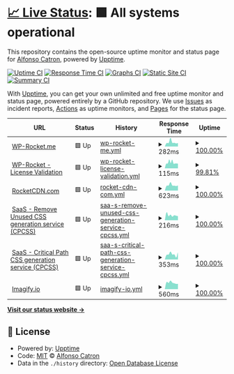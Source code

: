 # [📈 Live Status](https://alfonso100.github.io/furry-octo-enigma): <!--live status--> **🟩 All systems operational**

This repository contains the open-source uptime monitor and status page for [Alfonso Catron](http://alfonsocatron.com/), powered by [Upptime](https://github.com/upptime/upptime).

[![Uptime CI](https://github.com/alfonso100/furry-octo-enigma/workflows/Uptime%20CI/badge.svg)](https://github.com/alfonso100/furry-octo-enigma/actions?query=workflow%3A%22Uptime+CI%22)
[![Response Time CI](https://github.com/alfonso100/furry-octo-enigma/workflows/Response%20Time%20CI/badge.svg)](https://github.com/alfonso100/furry-octo-enigma/actions?query=workflow%3A%22Response+Time+CI%22)
[![Graphs CI](https://github.com/alfonso100/furry-octo-enigma/workflows/Graphs%20CI/badge.svg)](https://github.com/alfonso100/furry-octo-enigma/actions?query=workflow%3A%22Graphs+CI%22)
[![Static Site CI](https://github.com/alfonso100/furry-octo-enigma/workflows/Static%20Site%20CI/badge.svg)](https://github.com/alfonso100/furry-octo-enigma/actions?query=workflow%3A%22Static+Site+CI%22)
[![Summary CI](https://github.com/alfonso100/furry-octo-enigma/workflows/Summary%20CI/badge.svg)](https://github.com/alfonso100/furry-octo-enigma/actions?query=workflow%3A%22Summary+CI%22)

With [Upptime](https://upptime.js.org), you can get your own unlimited and free uptime monitor and status page, powered entirely by a GitHub repository. We use [Issues](https://github.com/alfonso100/furry-octo-enigma/issues) as incident reports, [Actions](https://github.com/alfonso100/furry-octo-enigma/actions) as uptime monitors, and [Pages](https://alfonso100.github.io/furry-octo-enigma) for the status page.

<!--start: status pages-->
<!-- This summary is generated by Upptime (https://github.com/upptime/upptime) -->
<!-- Do not edit this manually, your changes will be overwritten -->
<!-- prettier-ignore -->
| URL | Status | History | Response Time | Uptime |
| --- | ------ | ------- | ------------- | ------ |
| <img alt="" src="https://favicons.githubusercontent.com/wp-rocket.me" height="13"> [WP-Rocket.me](https://wp-rocket.me) | 🟩 Up | [wp-rocket-me.yml](https://github.com/alfonso100/furry-octo-enigma/commits/HEAD/history/wp-rocket-me.yml) | <details><summary><img alt="Response time graph" src="./graphs/wp-rocket-me/response-time-week.png" height="20"> 282ms</summary><br><a href="https://alfonso100.github.io/furry-octo-enigma/history/wp-rocket-me"><img alt="Response time 277" src="https://img.shields.io/endpoint?url=https%3A%2F%2Fraw.githubusercontent.com%2Falfonso100%2Ffurry-octo-enigma%2FHEAD%2Fapi%2Fwp-rocket-me%2Fresponse-time.json"></a><br><a href="https://alfonso100.github.io/furry-octo-enigma/history/wp-rocket-me"><img alt="24-hour response time 209" src="https://img.shields.io/endpoint?url=https%3A%2F%2Fraw.githubusercontent.com%2Falfonso100%2Ffurry-octo-enigma%2FHEAD%2Fapi%2Fwp-rocket-me%2Fresponse-time-day.json"></a><br><a href="https://alfonso100.github.io/furry-octo-enigma/history/wp-rocket-me"><img alt="7-day response time 282" src="https://img.shields.io/endpoint?url=https%3A%2F%2Fraw.githubusercontent.com%2Falfonso100%2Ffurry-octo-enigma%2FHEAD%2Fapi%2Fwp-rocket-me%2Fresponse-time-week.json"></a><br><a href="https://alfonso100.github.io/furry-octo-enigma/history/wp-rocket-me"><img alt="30-day response time 277" src="https://img.shields.io/endpoint?url=https%3A%2F%2Fraw.githubusercontent.com%2Falfonso100%2Ffurry-octo-enigma%2FHEAD%2Fapi%2Fwp-rocket-me%2Fresponse-time-month.json"></a><br><a href="https://alfonso100.github.io/furry-octo-enigma/history/wp-rocket-me"><img alt="1-year response time 277" src="https://img.shields.io/endpoint?url=https%3A%2F%2Fraw.githubusercontent.com%2Falfonso100%2Ffurry-octo-enigma%2FHEAD%2Fapi%2Fwp-rocket-me%2Fresponse-time-year.json"></a></details> | <details><summary><a href="https://alfonso100.github.io/furry-octo-enigma/history/wp-rocket-me">100.00%</a></summary><a href="https://alfonso100.github.io/furry-octo-enigma/history/wp-rocket-me"><img alt="All-time uptime 100.00%" src="https://img.shields.io/endpoint?url=https%3A%2F%2Fraw.githubusercontent.com%2Falfonso100%2Ffurry-octo-enigma%2FHEAD%2Fapi%2Fwp-rocket-me%2Fuptime.json"></a><br><a href="https://alfonso100.github.io/furry-octo-enigma/history/wp-rocket-me"><img alt="24-hour uptime 100.00%" src="https://img.shields.io/endpoint?url=https%3A%2F%2Fraw.githubusercontent.com%2Falfonso100%2Ffurry-octo-enigma%2FHEAD%2Fapi%2Fwp-rocket-me%2Fuptime-day.json"></a><br><a href="https://alfonso100.github.io/furry-octo-enigma/history/wp-rocket-me"><img alt="7-day uptime 100.00%" src="https://img.shields.io/endpoint?url=https%3A%2F%2Fraw.githubusercontent.com%2Falfonso100%2Ffurry-octo-enigma%2FHEAD%2Fapi%2Fwp-rocket-me%2Fuptime-week.json"></a><br><a href="https://alfonso100.github.io/furry-octo-enigma/history/wp-rocket-me"><img alt="30-day uptime 100.00%" src="https://img.shields.io/endpoint?url=https%3A%2F%2Fraw.githubusercontent.com%2Falfonso100%2Ffurry-octo-enigma%2FHEAD%2Fapi%2Fwp-rocket-me%2Fuptime-month.json"></a><br><a href="https://alfonso100.github.io/furry-octo-enigma/history/wp-rocket-me"><img alt="1-year uptime 100.00%" src="https://img.shields.io/endpoint?url=https%3A%2F%2Fraw.githubusercontent.com%2Falfonso100%2Ffurry-octo-enigma%2FHEAD%2Fapi%2Fwp-rocket-me%2Fuptime-year.json"></a></details>
| <img alt="" src="https://favicons.githubusercontent.com/wp-rocket.me" height="13"> [WP-Rocket - License Validation](https://wp-rocket.me/valid_key.php) | 🟩 Up | [wp-rocket-license-validation.yml](https://github.com/alfonso100/furry-octo-enigma/commits/HEAD/history/wp-rocket-license-validation.yml) | <details><summary><img alt="Response time graph" src="./graphs/wp-rocket-license-validation/response-time-week.png" height="20"> 115ms</summary><br><a href="https://alfonso100.github.io/furry-octo-enigma/history/wp-rocket-license-validation"><img alt="Response time 111" src="https://img.shields.io/endpoint?url=https%3A%2F%2Fraw.githubusercontent.com%2Falfonso100%2Ffurry-octo-enigma%2FHEAD%2Fapi%2Fwp-rocket-license-validation%2Fresponse-time.json"></a><br><a href="https://alfonso100.github.io/furry-octo-enigma/history/wp-rocket-license-validation"><img alt="24-hour response time 96" src="https://img.shields.io/endpoint?url=https%3A%2F%2Fraw.githubusercontent.com%2Falfonso100%2Ffurry-octo-enigma%2FHEAD%2Fapi%2Fwp-rocket-license-validation%2Fresponse-time-day.json"></a><br><a href="https://alfonso100.github.io/furry-octo-enigma/history/wp-rocket-license-validation"><img alt="7-day response time 115" src="https://img.shields.io/endpoint?url=https%3A%2F%2Fraw.githubusercontent.com%2Falfonso100%2Ffurry-octo-enigma%2FHEAD%2Fapi%2Fwp-rocket-license-validation%2Fresponse-time-week.json"></a><br><a href="https://alfonso100.github.io/furry-octo-enigma/history/wp-rocket-license-validation"><img alt="30-day response time 111" src="https://img.shields.io/endpoint?url=https%3A%2F%2Fraw.githubusercontent.com%2Falfonso100%2Ffurry-octo-enigma%2FHEAD%2Fapi%2Fwp-rocket-license-validation%2Fresponse-time-month.json"></a><br><a href="https://alfonso100.github.io/furry-octo-enigma/history/wp-rocket-license-validation"><img alt="1-year response time 111" src="https://img.shields.io/endpoint?url=https%3A%2F%2Fraw.githubusercontent.com%2Falfonso100%2Ffurry-octo-enigma%2FHEAD%2Fapi%2Fwp-rocket-license-validation%2Fresponse-time-year.json"></a></details> | <details><summary><a href="https://alfonso100.github.io/furry-octo-enigma/history/wp-rocket-license-validation">99.81%</a></summary><a href="https://alfonso100.github.io/furry-octo-enigma/history/wp-rocket-license-validation"><img alt="All-time uptime 99.87%" src="https://img.shields.io/endpoint?url=https%3A%2F%2Fraw.githubusercontent.com%2Falfonso100%2Ffurry-octo-enigma%2FHEAD%2Fapi%2Fwp-rocket-license-validation%2Fuptime.json"></a><br><a href="https://alfonso100.github.io/furry-octo-enigma/history/wp-rocket-license-validation"><img alt="24-hour uptime 100.00%" src="https://img.shields.io/endpoint?url=https%3A%2F%2Fraw.githubusercontent.com%2Falfonso100%2Ffurry-octo-enigma%2FHEAD%2Fapi%2Fwp-rocket-license-validation%2Fuptime-day.json"></a><br><a href="https://alfonso100.github.io/furry-octo-enigma/history/wp-rocket-license-validation"><img alt="7-day uptime 99.81%" src="https://img.shields.io/endpoint?url=https%3A%2F%2Fraw.githubusercontent.com%2Falfonso100%2Ffurry-octo-enigma%2FHEAD%2Fapi%2Fwp-rocket-license-validation%2Fuptime-week.json"></a><br><a href="https://alfonso100.github.io/furry-octo-enigma/history/wp-rocket-license-validation"><img alt="30-day uptime 99.87%" src="https://img.shields.io/endpoint?url=https%3A%2F%2Fraw.githubusercontent.com%2Falfonso100%2Ffurry-octo-enigma%2FHEAD%2Fapi%2Fwp-rocket-license-validation%2Fuptime-month.json"></a><br><a href="https://alfonso100.github.io/furry-octo-enigma/history/wp-rocket-license-validation"><img alt="1-year uptime 99.87%" src="https://img.shields.io/endpoint?url=https%3A%2F%2Fraw.githubusercontent.com%2Falfonso100%2Ffurry-octo-enigma%2FHEAD%2Fapi%2Fwp-rocket-license-validation%2Fuptime-year.json"></a></details>
| <img alt="" src="https://favicons.githubusercontent.com/rocketcdn.me" height="13"> [RocketCDN.com](https://rocketcdn.me/) | 🟩 Up | [rocket-cdn-com.yml](https://github.com/alfonso100/furry-octo-enigma/commits/HEAD/history/rocket-cdn-com.yml) | <details><summary><img alt="Response time graph" src="./graphs/rocket-cdn-com/response-time-week.png" height="20"> 623ms</summary><br><a href="https://alfonso100.github.io/furry-octo-enigma/history/rocket-cdn-com"><img alt="Response time 629" src="https://img.shields.io/endpoint?url=https%3A%2F%2Fraw.githubusercontent.com%2Falfonso100%2Ffurry-octo-enigma%2FHEAD%2Fapi%2Frocket-cdn-com%2Fresponse-time.json"></a><br><a href="https://alfonso100.github.io/furry-octo-enigma/history/rocket-cdn-com"><img alt="24-hour response time 634" src="https://img.shields.io/endpoint?url=https%3A%2F%2Fraw.githubusercontent.com%2Falfonso100%2Ffurry-octo-enigma%2FHEAD%2Fapi%2Frocket-cdn-com%2Fresponse-time-day.json"></a><br><a href="https://alfonso100.github.io/furry-octo-enigma/history/rocket-cdn-com"><img alt="7-day response time 623" src="https://img.shields.io/endpoint?url=https%3A%2F%2Fraw.githubusercontent.com%2Falfonso100%2Ffurry-octo-enigma%2FHEAD%2Fapi%2Frocket-cdn-com%2Fresponse-time-week.json"></a><br><a href="https://alfonso100.github.io/furry-octo-enigma/history/rocket-cdn-com"><img alt="30-day response time 629" src="https://img.shields.io/endpoint?url=https%3A%2F%2Fraw.githubusercontent.com%2Falfonso100%2Ffurry-octo-enigma%2FHEAD%2Fapi%2Frocket-cdn-com%2Fresponse-time-month.json"></a><br><a href="https://alfonso100.github.io/furry-octo-enigma/history/rocket-cdn-com"><img alt="1-year response time 629" src="https://img.shields.io/endpoint?url=https%3A%2F%2Fraw.githubusercontent.com%2Falfonso100%2Ffurry-octo-enigma%2FHEAD%2Fapi%2Frocket-cdn-com%2Fresponse-time-year.json"></a></details> | <details><summary><a href="https://alfonso100.github.io/furry-octo-enigma/history/rocket-cdn-com">100.00%</a></summary><a href="https://alfonso100.github.io/furry-octo-enigma/history/rocket-cdn-com"><img alt="All-time uptime 100.00%" src="https://img.shields.io/endpoint?url=https%3A%2F%2Fraw.githubusercontent.com%2Falfonso100%2Ffurry-octo-enigma%2FHEAD%2Fapi%2Frocket-cdn-com%2Fuptime.json"></a><br><a href="https://alfonso100.github.io/furry-octo-enigma/history/rocket-cdn-com"><img alt="24-hour uptime 100.00%" src="https://img.shields.io/endpoint?url=https%3A%2F%2Fraw.githubusercontent.com%2Falfonso100%2Ffurry-octo-enigma%2FHEAD%2Fapi%2Frocket-cdn-com%2Fuptime-day.json"></a><br><a href="https://alfonso100.github.io/furry-octo-enigma/history/rocket-cdn-com"><img alt="7-day uptime 100.00%" src="https://img.shields.io/endpoint?url=https%3A%2F%2Fraw.githubusercontent.com%2Falfonso100%2Ffurry-octo-enigma%2FHEAD%2Fapi%2Frocket-cdn-com%2Fuptime-week.json"></a><br><a href="https://alfonso100.github.io/furry-octo-enigma/history/rocket-cdn-com"><img alt="30-day uptime 100.00%" src="https://img.shields.io/endpoint?url=https%3A%2F%2Fraw.githubusercontent.com%2Falfonso100%2Ffurry-octo-enigma%2FHEAD%2Fapi%2Frocket-cdn-com%2Fuptime-month.json"></a><br><a href="https://alfonso100.github.io/furry-octo-enigma/history/rocket-cdn-com"><img alt="1-year uptime 100.00%" src="https://img.shields.io/endpoint?url=https%3A%2F%2Fraw.githubusercontent.com%2Falfonso100%2Ffurry-octo-enigma%2FHEAD%2Fapi%2Frocket-cdn-com%2Fuptime-year.json"></a></details>
| <img alt="" src="https://favicons.githubusercontent.com/central-saas.wp-rocket.me" height="13"> [SaaS - Remove Unused CSS generation service (CPCSS)](https://central-saas.wp-rocket.me/) | 🟩 Up | [saa-s-remove-unused-css-generation-service-cpcss.yml](https://github.com/alfonso100/furry-octo-enigma/commits/HEAD/history/saa-s-remove-unused-css-generation-service-cpcss.yml) | <details><summary><img alt="Response time graph" src="./graphs/saa-s-remove-unused-css-generation-service-cpcss/response-time-week.png" height="20"> 216ms</summary><br><a href="https://alfonso100.github.io/furry-octo-enigma/history/saa-s-remove-unused-css-generation-service-cpcss"><img alt="Response time 226" src="https://img.shields.io/endpoint?url=https%3A%2F%2Fraw.githubusercontent.com%2Falfonso100%2Ffurry-octo-enigma%2FHEAD%2Fapi%2Fsaa-s-remove-unused-css-generation-service-cpcss%2Fresponse-time.json"></a><br><a href="https://alfonso100.github.io/furry-octo-enigma/history/saa-s-remove-unused-css-generation-service-cpcss"><img alt="24-hour response time 169" src="https://img.shields.io/endpoint?url=https%3A%2F%2Fraw.githubusercontent.com%2Falfonso100%2Ffurry-octo-enigma%2FHEAD%2Fapi%2Fsaa-s-remove-unused-css-generation-service-cpcss%2Fresponse-time-day.json"></a><br><a href="https://alfonso100.github.io/furry-octo-enigma/history/saa-s-remove-unused-css-generation-service-cpcss"><img alt="7-day response time 216" src="https://img.shields.io/endpoint?url=https%3A%2F%2Fraw.githubusercontent.com%2Falfonso100%2Ffurry-octo-enigma%2FHEAD%2Fapi%2Fsaa-s-remove-unused-css-generation-service-cpcss%2Fresponse-time-week.json"></a><br><a href="https://alfonso100.github.io/furry-octo-enigma/history/saa-s-remove-unused-css-generation-service-cpcss"><img alt="30-day response time 226" src="https://img.shields.io/endpoint?url=https%3A%2F%2Fraw.githubusercontent.com%2Falfonso100%2Ffurry-octo-enigma%2FHEAD%2Fapi%2Fsaa-s-remove-unused-css-generation-service-cpcss%2Fresponse-time-month.json"></a><br><a href="https://alfonso100.github.io/furry-octo-enigma/history/saa-s-remove-unused-css-generation-service-cpcss"><img alt="1-year response time 226" src="https://img.shields.io/endpoint?url=https%3A%2F%2Fraw.githubusercontent.com%2Falfonso100%2Ffurry-octo-enigma%2FHEAD%2Fapi%2Fsaa-s-remove-unused-css-generation-service-cpcss%2Fresponse-time-year.json"></a></details> | <details><summary><a href="https://alfonso100.github.io/furry-octo-enigma/history/saa-s-remove-unused-css-generation-service-cpcss">100.00%</a></summary><a href="https://alfonso100.github.io/furry-octo-enigma/history/saa-s-remove-unused-css-generation-service-cpcss"><img alt="All-time uptime 100.00%" src="https://img.shields.io/endpoint?url=https%3A%2F%2Fraw.githubusercontent.com%2Falfonso100%2Ffurry-octo-enigma%2FHEAD%2Fapi%2Fsaa-s-remove-unused-css-generation-service-cpcss%2Fuptime.json"></a><br><a href="https://alfonso100.github.io/furry-octo-enigma/history/saa-s-remove-unused-css-generation-service-cpcss"><img alt="24-hour uptime 100.00%" src="https://img.shields.io/endpoint?url=https%3A%2F%2Fraw.githubusercontent.com%2Falfonso100%2Ffurry-octo-enigma%2FHEAD%2Fapi%2Fsaa-s-remove-unused-css-generation-service-cpcss%2Fuptime-day.json"></a><br><a href="https://alfonso100.github.io/furry-octo-enigma/history/saa-s-remove-unused-css-generation-service-cpcss"><img alt="7-day uptime 100.00%" src="https://img.shields.io/endpoint?url=https%3A%2F%2Fraw.githubusercontent.com%2Falfonso100%2Ffurry-octo-enigma%2FHEAD%2Fapi%2Fsaa-s-remove-unused-css-generation-service-cpcss%2Fuptime-week.json"></a><br><a href="https://alfonso100.github.io/furry-octo-enigma/history/saa-s-remove-unused-css-generation-service-cpcss"><img alt="30-day uptime 100.00%" src="https://img.shields.io/endpoint?url=https%3A%2F%2Fraw.githubusercontent.com%2Falfonso100%2Ffurry-octo-enigma%2FHEAD%2Fapi%2Fsaa-s-remove-unused-css-generation-service-cpcss%2Fuptime-month.json"></a><br><a href="https://alfonso100.github.io/furry-octo-enigma/history/saa-s-remove-unused-css-generation-service-cpcss"><img alt="1-year uptime 100.00%" src="https://img.shields.io/endpoint?url=https%3A%2F%2Fraw.githubusercontent.com%2Falfonso100%2Ffurry-octo-enigma%2FHEAD%2Fapi%2Fsaa-s-remove-unused-css-generation-service-cpcss%2Fuptime-year.json"></a></details>
| <img alt="" src="https://favicons.githubusercontent.com/cpcss.wp-rocket.me" height="13"> [SaaS - Critical Path CSS generation service (CPCSS)](https://cpcss.wp-rocket.me/ui) | 🟩 Up | [saa-s-critical-path-css-generation-service-cpcss.yml](https://github.com/alfonso100/furry-octo-enigma/commits/HEAD/history/saa-s-critical-path-css-generation-service-cpcss.yml) | <details><summary><img alt="Response time graph" src="./graphs/saa-s-critical-path-css-generation-service-cpcss/response-time-week.png" height="20"> 353ms</summary><br><a href="https://alfonso100.github.io/furry-octo-enigma/history/saa-s-critical-path-css-generation-service-cpcss"><img alt="Response time 409" src="https://img.shields.io/endpoint?url=https%3A%2F%2Fraw.githubusercontent.com%2Falfonso100%2Ffurry-octo-enigma%2FHEAD%2Fapi%2Fsaa-s-critical-path-css-generation-service-cpcss%2Fresponse-time.json"></a><br><a href="https://alfonso100.github.io/furry-octo-enigma/history/saa-s-critical-path-css-generation-service-cpcss"><img alt="24-hour response time 331" src="https://img.shields.io/endpoint?url=https%3A%2F%2Fraw.githubusercontent.com%2Falfonso100%2Ffurry-octo-enigma%2FHEAD%2Fapi%2Fsaa-s-critical-path-css-generation-service-cpcss%2Fresponse-time-day.json"></a><br><a href="https://alfonso100.github.io/furry-octo-enigma/history/saa-s-critical-path-css-generation-service-cpcss"><img alt="7-day response time 353" src="https://img.shields.io/endpoint?url=https%3A%2F%2Fraw.githubusercontent.com%2Falfonso100%2Ffurry-octo-enigma%2FHEAD%2Fapi%2Fsaa-s-critical-path-css-generation-service-cpcss%2Fresponse-time-week.json"></a><br><a href="https://alfonso100.github.io/furry-octo-enigma/history/saa-s-critical-path-css-generation-service-cpcss"><img alt="30-day response time 409" src="https://img.shields.io/endpoint?url=https%3A%2F%2Fraw.githubusercontent.com%2Falfonso100%2Ffurry-octo-enigma%2FHEAD%2Fapi%2Fsaa-s-critical-path-css-generation-service-cpcss%2Fresponse-time-month.json"></a><br><a href="https://alfonso100.github.io/furry-octo-enigma/history/saa-s-critical-path-css-generation-service-cpcss"><img alt="1-year response time 409" src="https://img.shields.io/endpoint?url=https%3A%2F%2Fraw.githubusercontent.com%2Falfonso100%2Ffurry-octo-enigma%2FHEAD%2Fapi%2Fsaa-s-critical-path-css-generation-service-cpcss%2Fresponse-time-year.json"></a></details> | <details><summary><a href="https://alfonso100.github.io/furry-octo-enigma/history/saa-s-critical-path-css-generation-service-cpcss">100.00%</a></summary><a href="https://alfonso100.github.io/furry-octo-enigma/history/saa-s-critical-path-css-generation-service-cpcss"><img alt="All-time uptime 99.85%" src="https://img.shields.io/endpoint?url=https%3A%2F%2Fraw.githubusercontent.com%2Falfonso100%2Ffurry-octo-enigma%2FHEAD%2Fapi%2Fsaa-s-critical-path-css-generation-service-cpcss%2Fuptime.json"></a><br><a href="https://alfonso100.github.io/furry-octo-enigma/history/saa-s-critical-path-css-generation-service-cpcss"><img alt="24-hour uptime 100.00%" src="https://img.shields.io/endpoint?url=https%3A%2F%2Fraw.githubusercontent.com%2Falfonso100%2Ffurry-octo-enigma%2FHEAD%2Fapi%2Fsaa-s-critical-path-css-generation-service-cpcss%2Fuptime-day.json"></a><br><a href="https://alfonso100.github.io/furry-octo-enigma/history/saa-s-critical-path-css-generation-service-cpcss"><img alt="7-day uptime 100.00%" src="https://img.shields.io/endpoint?url=https%3A%2F%2Fraw.githubusercontent.com%2Falfonso100%2Ffurry-octo-enigma%2FHEAD%2Fapi%2Fsaa-s-critical-path-css-generation-service-cpcss%2Fuptime-week.json"></a><br><a href="https://alfonso100.github.io/furry-octo-enigma/history/saa-s-critical-path-css-generation-service-cpcss"><img alt="30-day uptime 99.85%" src="https://img.shields.io/endpoint?url=https%3A%2F%2Fraw.githubusercontent.com%2Falfonso100%2Ffurry-octo-enigma%2FHEAD%2Fapi%2Fsaa-s-critical-path-css-generation-service-cpcss%2Fuptime-month.json"></a><br><a href="https://alfonso100.github.io/furry-octo-enigma/history/saa-s-critical-path-css-generation-service-cpcss"><img alt="1-year uptime 99.85%" src="https://img.shields.io/endpoint?url=https%3A%2F%2Fraw.githubusercontent.com%2Falfonso100%2Ffurry-octo-enigma%2FHEAD%2Fapi%2Fsaa-s-critical-path-css-generation-service-cpcss%2Fuptime-year.json"></a></details>
| <img alt="" src="https://favicons.githubusercontent.com/imagify.io" height="13"> [Imagify.io](https://imagify.io/) | 🟩 Up | [imagify-io.yml](https://github.com/alfonso100/furry-octo-enigma/commits/HEAD/history/imagify-io.yml) | <details><summary><img alt="Response time graph" src="./graphs/imagify-io/response-time-week.png" height="20"> 560ms</summary><br><a href="https://alfonso100.github.io/furry-octo-enigma/history/imagify-io"><img alt="Response time 565" src="https://img.shields.io/endpoint?url=https%3A%2F%2Fraw.githubusercontent.com%2Falfonso100%2Ffurry-octo-enigma%2FHEAD%2Fapi%2Fimagify-io%2Fresponse-time.json"></a><br><a href="https://alfonso100.github.io/furry-octo-enigma/history/imagify-io"><img alt="24-hour response time 523" src="https://img.shields.io/endpoint?url=https%3A%2F%2Fraw.githubusercontent.com%2Falfonso100%2Ffurry-octo-enigma%2FHEAD%2Fapi%2Fimagify-io%2Fresponse-time-day.json"></a><br><a href="https://alfonso100.github.io/furry-octo-enigma/history/imagify-io"><img alt="7-day response time 560" src="https://img.shields.io/endpoint?url=https%3A%2F%2Fraw.githubusercontent.com%2Falfonso100%2Ffurry-octo-enigma%2FHEAD%2Fapi%2Fimagify-io%2Fresponse-time-week.json"></a><br><a href="https://alfonso100.github.io/furry-octo-enigma/history/imagify-io"><img alt="30-day response time 565" src="https://img.shields.io/endpoint?url=https%3A%2F%2Fraw.githubusercontent.com%2Falfonso100%2Ffurry-octo-enigma%2FHEAD%2Fapi%2Fimagify-io%2Fresponse-time-month.json"></a><br><a href="https://alfonso100.github.io/furry-octo-enigma/history/imagify-io"><img alt="1-year response time 565" src="https://img.shields.io/endpoint?url=https%3A%2F%2Fraw.githubusercontent.com%2Falfonso100%2Ffurry-octo-enigma%2FHEAD%2Fapi%2Fimagify-io%2Fresponse-time-year.json"></a></details> | <details><summary><a href="https://alfonso100.github.io/furry-octo-enigma/history/imagify-io">100.00%</a></summary><a href="https://alfonso100.github.io/furry-octo-enigma/history/imagify-io"><img alt="All-time uptime 100.00%" src="https://img.shields.io/endpoint?url=https%3A%2F%2Fraw.githubusercontent.com%2Falfonso100%2Ffurry-octo-enigma%2FHEAD%2Fapi%2Fimagify-io%2Fuptime.json"></a><br><a href="https://alfonso100.github.io/furry-octo-enigma/history/imagify-io"><img alt="24-hour uptime 100.00%" src="https://img.shields.io/endpoint?url=https%3A%2F%2Fraw.githubusercontent.com%2Falfonso100%2Ffurry-octo-enigma%2FHEAD%2Fapi%2Fimagify-io%2Fuptime-day.json"></a><br><a href="https://alfonso100.github.io/furry-octo-enigma/history/imagify-io"><img alt="7-day uptime 100.00%" src="https://img.shields.io/endpoint?url=https%3A%2F%2Fraw.githubusercontent.com%2Falfonso100%2Ffurry-octo-enigma%2FHEAD%2Fapi%2Fimagify-io%2Fuptime-week.json"></a><br><a href="https://alfonso100.github.io/furry-octo-enigma/history/imagify-io"><img alt="30-day uptime 100.00%" src="https://img.shields.io/endpoint?url=https%3A%2F%2Fraw.githubusercontent.com%2Falfonso100%2Ffurry-octo-enigma%2FHEAD%2Fapi%2Fimagify-io%2Fuptime-month.json"></a><br><a href="https://alfonso100.github.io/furry-octo-enigma/history/imagify-io"><img alt="1-year uptime 100.00%" src="https://img.shields.io/endpoint?url=https%3A%2F%2Fraw.githubusercontent.com%2Falfonso100%2Ffurry-octo-enigma%2FHEAD%2Fapi%2Fimagify-io%2Fuptime-year.json"></a></details>

<!--end: status pages-->

[**Visit our status website →**](https://alfonso100.github.io/furry-octo-enigma)

## 📄 License

- Powered by: [Upptime](https://github.com/upptime/upptime)
- Code: [MIT](./LICENSE) © [Alfonso Catron](http://alfonsocatron.com/)
- Data in the `./history` directory: [Open Database License](https://opendatacommons.org/licenses/odbl/1-0/)
